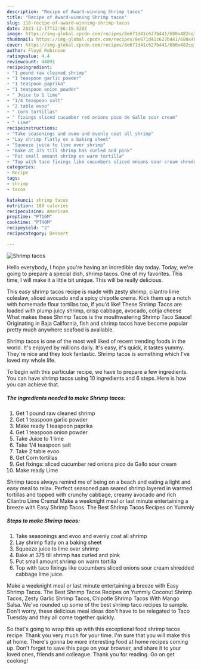 ```yaml
---
description: "Recipe of Award-winning Shrimp tacos"
title: "Recipe of Award-winning Shrimp tacos"
slug: 118-recipe-of-award-winning-shrimp-tacos
date: 2021-12-17T12:56:19.520Z
image: https://img-global.cpcdn.com/recipes/8e671d41c627b441/680x482cq70/shrimp-tacos-recipe-main-photo.jpg
thumbnail: https://img-global.cpcdn.com/recipes/8e671d41c627b441/680x482cq70/shrimp-tacos-recipe-main-photo.jpg
cover: https://img-global.cpcdn.com/recipes/8e671d41c627b441/680x482cq70/shrimp-tacos-recipe-main-photo.jpg
author: Floyd Robinson
ratingvalue: 4.4
reviewcount: 44891
recipeingredient:
- "1 pound raw cleaned shrimp"
- "1 teaspoon garlic powder"
- "1 teaspoon paprika"
- "1 teaspoon onion powder"
- " Juice to 1 lime"
- "1/4 teaspoon salt"
- "2 table evoo"
- " Corn tortillas"
- " fixings sliced cucumber red onions pico de Gallo sour cream"
- " Lime"
recipeinstructions:
- "Take seasonings and evoo and evenly coat all shrimp"
- "Lay shrimp flatly on a baking sheet"
- "Squeeze juice to lime over shrimp"
- "Bake at 375 till shrimp has curled and pink"
- "Put small amount shrimp on warm tortilla"
- "Top with taco fixings like cucumbers sliced onions sour cream shredded cabbage lime juice."
categories:
- Recipe
tags:
- shrimp
- tacos

katakunci: shrimp tacos 
nutrition: 189 calories
recipecuisine: American
preptime: "PT16M"
cooktime: "PT40M"
recipeyield: "2"
recipecategory: Dessert

---
```



![Shrimp tacos](https://img-global.cpcdn.com/recipes/8e671d41c627b441/680x482cq70/shrimp-tacos-recipe-main-photo.jpg)

Hello everybody, I hope you're having an incredible day today. Today, we're going to prepare a special dish, shrimp tacos. One of my favorites. This time, I will make it a little bit unique. This will be really delicious.

This easy shrimp tacos recipe is made with zesty shrimp, cilantro lime coleslaw, sliced avocado and a spicy chipotle crema. Kick them up a notch with homemade flour tortillas too, if you&#39;d like! These Shrimp Tacos are loaded with plump juicy shrimp, crisp cabbage, avocado, cotija cheese What makes these Shrimp Tacos is the mouthwatering Shrimp Taco Sauce! Originating in Baja California, fish and shrimp tacos have become popular pretty much anywhere seafood is available.

Shrimp tacos is one of the most well liked of recent trending foods in the world. It's enjoyed by millions daily. It's easy, it's quick, it tastes yummy. They're nice and they look fantastic. Shrimp tacos is something which I've loved my whole life.


To begin with this particular recipe, we have to prepare a few ingredients. You can have shrimp tacos using 10 ingredients and 6 steps. Here is how you can achieve that.

<!--inarticleads1-->

##### The ingredients needed to make Shrimp tacos:

1. Get 1 pound raw cleaned shrimp
1. Get 1 teaspoon garlic powder
1. Make ready 1 teaspoon paprika
1. Get 1 teaspoon onion powder
1. Take  Juice to 1 lime
1. Take 1/4 teaspoon salt
1. Take 2 table evoo
1. Get  Corn tortillas
1. Get  fixings: sliced cucumber red onions pico de Gallo sour cream
1. Make ready  Lime


Shrimp tacos always remind me of being on a beach and eating a light and easy meal to relax. Perfect seasoned pan seared shrimp layered in warmed tortillas and topped with crunchy cabbage, creamy avocado and rich Cilantro Lime Crema! Make a weeknight meal or last minute entertaining a breeze with Easy Shrimp Tacos. The Best Shrimp Tacos Recipes on Yummly 

<!--inarticleads2-->

##### Steps to make Shrimp tacos:

1. Take seasonings and evoo and evenly coat all shrimp
1. Lay shrimp flatly on a baking sheet
1. Squeeze juice to lime over shrimp
1. Bake at 375 till shrimp has curled and pink
1. Put small amount shrimp on warm tortilla
1. Top with taco fixings like cucumbers sliced onions sour cream shredded cabbage lime juice.


Make a weeknight meal or last minute entertaining a breeze with Easy Shrimp Tacos. The Best Shrimp Tacos Recipes on Yummly Coconut Shrimp Tacos, Zesty Garlic Shrimp Tacos, Chipotle Shrimp Tacos With Mango Salsa. We&#39;ve rounded up some of the best shrimp taco recipes to sample. Don&#39;t worry, these delicious meal ideas don&#39;t have to be relegated to Taco Tuesday and they all come together quickly. 

So that's going to wrap this up with this exceptional food shrimp tacos recipe. Thank you very much for your time. I'm sure that you will make this at home. There's gonna be more interesting food at home recipes coming up. Don't forget to save this page on your browser, and share it to your loved ones, friends and colleague. Thank you for reading. Go on get cooking!
